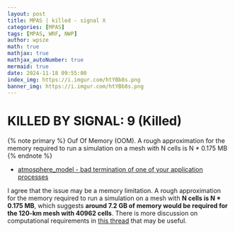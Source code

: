 ```yaml
---
layout: post
title: MPAS | killed - signal X
categories: [MPAS]
tags: [MPAS, WRF, NWP]
author: wpsze
math: true
mathjax: true
mathjax_autoNumber: true
mermaid: true
date: 2024-11-18 09:55:00
index_img: https://i.imgur.com/htYBb8s.png
banner_img: https://i.imgur.com/htYBb8s.png
---
```


# KILLED BY SIGNAL: 9 (Killed)

{% note primary %}
Ouf Of Memory (OOM). A rough approximation for the memory required to run a simulation on a mesh with N cells is N * 0.175 MB
{% endnote %}

- [atmosphere_model - bad termination of one of your application processes](https://forum.mmm.ucar.edu/threads/atmosphere_model-bad-termination-of-one-of-your-application-processes.10105/)

I agree that the issue may be a memory limitation. A rough approximation for the memory required to run a simulation on a mesh with **N cells is N * 0.175 MB**, which suggests **around 7.2 GB of memory would be required for the 120-km mesh with 40962 cells**. There is more discussion on computational requirements in [this thread](https://forum.mmm.ucar.edu/phpBB3/viewtopic.php?f=12&t=10047) that may be useful.

